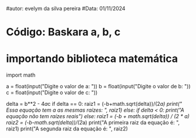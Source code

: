 #autor: evelym da silva pereira
#Data: 01/11/2024
# Código: Baskara a, b, c

# importando biblioteca matemática
import math


a = float(input("Digite o valor de a: "))
b = float(input("Digite o valor de b: "))
c = float(input("Digite o valor de c: "))

delta = b**2 - 4*a*c
if delta == 0:
    raiz1 = (-b+math.sqrt(delta))/(2*a)
    print(" Essa equação tem a as mesmas raízes: ", raiz1)
else:
    if delta < 0:
        print("A equação não tem raízes reais")
    else:
        raiz1 = (-b + math.sqrt(delta)) / (2 * a)
        raiz2 = (-b-math.sqrt(delta))/(2*a)
        print("A primeira raiz da equação é: ", raiz1)
        print("A segunda raiz da equação é: ", raiz2)
